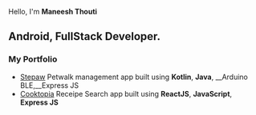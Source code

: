 Hello, I'm **Maneesh Thouti**
## Android, FullStack Developer.

### My Portfolio
- [Stepaw](https://github.com/ButterfliesLangara/Stepaw) Petwalk management app built using __Kotlin__, __Java__, __Arduino BLE,__Express JS
- [Cooktopia](https://github.com/falguni-lakdawala/cooktopia) Receipe Search app built using __ReactJS__, __JavaScript__, __Express JS__
<!---
Maneesh43/Maneesh43 is a ✨ special ✨ repository because its `README.md` (this file) appears on your GitHub profile.
You can click the Preview link to take a look at your changes.
--->
